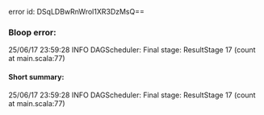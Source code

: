 error id: DSqLDBwRnWrol1XR3DzMsQ==
### Bloop error:

25/06/17 23:59:28 INFO DAGScheduler: Final stage: ResultStage 17 (count at main.scala:77)
#### Short summary: 

25/06/17 23:59:28 INFO DAGScheduler: Final stage: ResultStage 17 (count at main.scala:77)